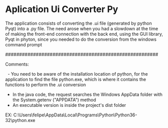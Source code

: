 # Aplication Ui Converter Py
The application consists of converting the .ui file (generated by python Pyqt) into a .py file. The need arose when you had a slowdown at the time of making the front-end connection with the back end, using the GUI library, Pyqt in phyton, since you needed to do the conversion from the windows command prompt

#######################################################

Comments:

  - You need to be aware of the installation location of python, for the application to find the file python.exe, which is where it contains the functions to perform the .ui conversion
  - In the java code, the request searches the Windows AppData folder with the System.getenv ("APPDATA") method
  - An executable version is inside the project's dist folder
  
EX: C:\Users\felipe\AppData\Local\Programs\Python\Python36-32\python.exe
